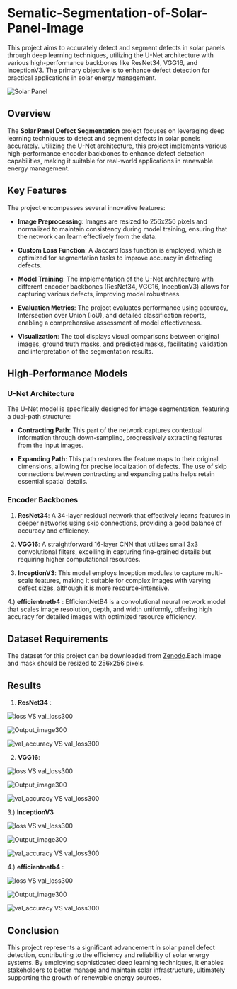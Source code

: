 # Sematic-Segmentation-of-Solar-Panel-Image
This project aims to accurately detect and segment defects in solar panels through deep learning techniques, utilizing the U-Net architecture with various high-performance backbones like ResNet34, VGG16, and InceptionV3. The primary objective is to enhance defect detection for practical applications in solar energy management.

![Solar Panel](https://images.takeshape.io/1f1d0876-be74-4b33-99c8-6ac93f1d70db/dev/34b0ddf2-dbd9-4945-bec0-858eacbf3410/hero-solar-close-up-cc-jake-haskell-2015.jpg?auto=compress%2Cformat&w=1200)


## Overview

The **Solar Panel Defect Segmentation** project focuses on leveraging deep learning techniques to detect and segment defects in solar panels accurately. Utilizing the U-Net architecture, this project implements various high-performance encoder backbones to enhance defect detection capabilities, making it suitable for real-world applications in renewable energy management.

## Key Features

The project encompasses several innovative features:

- **Image Preprocessing**: Images are resized to 256x256 pixels and normalized to maintain consistency during model training, ensuring that the network can learn effectively from the data.

- **Custom Loss Function**: A Jaccard loss function is employed, which is optimized for segmentation tasks to improve accuracy in detecting defects.

- **Model Training**: The implementation of the U-Net architecture with different encoder backbones (ResNet34, VGG16, InceptionV3) allows for capturing various defects, improving model robustness.

- **Evaluation Metrics**: The project evaluates performance using accuracy, Intersection over Union (IoU), and detailed classification reports, enabling a comprehensive assessment of model effectiveness.

- **Visualization**: The tool displays visual comparisons between original images, ground truth masks, and predicted masks, facilitating validation and interpretation of the segmentation results.

## High-Performance Models

### U-Net Architecture

The U-Net model is specifically designed for image segmentation, featuring a dual-path structure:

- **Contracting Path**: This part of the network captures contextual information through down-sampling, progressively extracting features from the input images.

- **Expanding Path**: This path restores the feature maps to their original dimensions, allowing for precise localization of defects. The use of skip connections between contracting and expanding paths helps retain essential spatial details.

### Encoder Backbones

1. **ResNet34**: A 34-layer residual network that effectively learns features in deeper networks using skip connections, providing a good balance of accuracy and efficiency.

2. **VGG16**: A straightforward 16-layer CNN that utilizes small 3x3 convolutional filters, excelling in capturing fine-grained details but requiring higher computational resources.

3. **InceptionV3**: This model employs Inception modules to capture multi-scale features, making it suitable for complex images with varying defect sizes, although it is more resource-intensive.

4.)  **efficientnetb4** : EfficientNetB4 is a convolutional neural network model that scales image resolution, depth, and width uniformly, offering high accuracy for detailed images with optimized resource efficiency.

## Dataset Requirements

The dataset for this project can be downloaded from [Zenodo](https://zenodo.org/records/10939100).Each image and mask should be resized to 256x256 pixels.

## Results

1. **ResNet34** :
   
![loss VS val_loss300](https://github.com/user-attachments/assets/83714788-77fb-4064-a645-de972ea8e063)


![Output_image300](https://github.com/user-attachments/assets/80ab0be1-af9b-4c68-ad2f-9eb83b303596)


![val_accuracy VS val_loss300](https://github.com/user-attachments/assets/4e96670d-75c8-4a96-b0c6-82e8906b2bfd)


2. **VGG16**:
   
![loss VS val_loss300](https://github.com/user-attachments/assets/193fc475-7e4a-4a98-bd72-c737e4b5ca87)


![Output_image300](https://github.com/user-attachments/assets/b3df6610-7b06-4ce7-90da-0197f158c4a5)


![val_accuracy VS val_loss300](https://github.com/user-attachments/assets/88a87ff8-ec47-4348-9b10-6ad4f0e4757b)


3.) **InceptionV3**

![loss VS val_loss300](https://github.com/user-attachments/assets/15011017-c2ae-4926-af1f-2af2b942d7e1)


![Output_image300](https://github.com/user-attachments/assets/00a89e98-763e-4aa7-8dba-1f8193379008)


![val_accuracy VS val_loss300](https://github.com/user-attachments/assets/3d737497-d219-4441-9066-c1bb4878e7e4)


4.)  **efficientnetb4** :

![loss VS val_loss300](https://github.com/user-attachments/assets/965c7efd-3c5c-4932-8201-24c96c26ae4a)


![Output_image300](https://github.com/user-attachments/assets/05bebc92-1e3f-4a22-ae3e-6eef93ba260c)


![val_accuracy VS val_loss300](https://github.com/user-attachments/assets/4600e987-e82d-44d5-8105-3b64343989b6)


## Conclusion

This project represents a significant advancement in solar panel defect detection, contributing to the efficiency and reliability of solar energy systems. By employing sophisticated deep learning techniques, it enables stakeholders to better manage and maintain solar infrastructure, ultimately supporting the growth of renewable energy sources.
